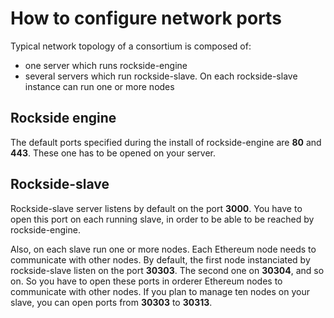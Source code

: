 # How to configure network ports

Typical network topology of a consortium is composed of:
- one server which runs rockside-engine
- several servers which run rockside-slave. On each rockside-slave instance can run one or more nodes

## Rockside engine

The default ports specified during the install of rockside-engine are **80** and **443**. These one has to be opened on your server.

## Rockside-slave

Rockside-slave server listens by default on the port **3000**.
You have to open this port on each running slave, in order to be able to be reached by rockside-engine.

Also, on each slave run one or more nodes. Each Ethereum node needs to communicate with other nodes.
By default, the first node instanciated by rockside-slave listen on the port **30303**. The second one on **30304**, and so on. So you have to open these ports in orderer Ethereum nodes to communicate with other nodes.
If you plan to manage ten nodes on your slave, you can open ports from **30303** to **30313**.